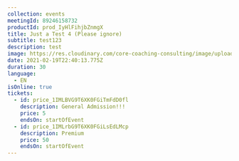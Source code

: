 ```yaml
---
collection: events
meetingId: 89246158732
productId: prod_IyHlFihjbZnmgX
title: Just a Test 4 (Please ignore)
subtitle: test123
description: test
image: https://res.cloudinary.com/core-coaching-consulting/image/upload/v1600812431/happy%20group.jpg
date: 2021-02-19T22:40:13.775Z
duration: 30
language:
  - EN
isOnline: true
tickets:
  - id: price_1IMLBVG9T6XK0FGiTmFdD0fl
    description: General Admission!!!
    price: 5
    endsOn: startOfEvent
  - id: price_1IMLrbG9T6XK0FGiLsEdLMcp
    description: Premium
    price: 50
    endsOn: startOfEvent
---
```

